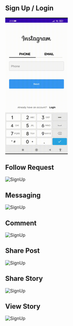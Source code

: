 ## Sign Up / Login
<div style="display: flex; flex-direction: row;">
    <img src="gifs/register.gif" alt="SignUp" width="200" />
</div>


## Follow Request
<img src="gifs/follow_request.gif" alt="SignUp" height="500" />


## Messaging
<img src="gifs/chat.gif" alt="SignUp" height="500" />


## Comment
<img src="gifs/comment.gif" alt="SignUp" height="500" />


## Share Post
<img src="gifs/share_post2.gif" alt="SignUp" height="500" />


## Share Story
<img src="gifs/share_story.gif" alt="SignUp" height="500" />


## View Story
<img src="gifs/story_view.gif" alt="SignUp" height="500" />

